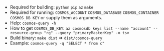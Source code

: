 - Required for building: `python` `pip` `az` `make`
- Required for running: `COSMOS_ACCOUNT` `COSMOS_DATABASE` `COSMOS_CONTAINER` `COSMOS_DB_KEY` or supply them as arguments.
- Help: `cosmos-query -h`
- How to get `COSMOS_DB_KEY`: `az cosmosdb keys list --name "account" --resource-group "rg" --query "primaryMasterKey" -o tsv`
- Build binary: `make dist` => `dist/cosmos-query`
- Example: `cosmos-query -q "SELECT * from c"`
